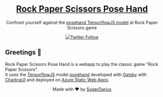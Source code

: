 <h1 align="center">
  <a href="" target="blank" alt="Webapp - Rock Paper Scissors Pose Hand">
    Rock Paper Scissors Pose Hand
  </a>
</h1>

<p align="center">
  Confront yourself against the <a href="https://github.com/tensorflow/tfjs-models/tree/master/handpose">posehand TensorflowJS model</a> at Rock Paper Scissors game
</p>

<p align="center">
  <a href="https://twitter.com/azeldvin">  
    <img alt="Twitter Follow" src="https://img.shields.io/twitter/follow/azeldvin?style=social">
  </a>
</p>

## Greetings 👋
Rock Paper Scissors Pose Hand is a webapp to play the classic game "Rock Paper Scissors".<br />
It uses the [TensorflowJS](https://www.tensorflow.org/js) model [posehand](https://github.com/tensorflow/tfjs-models/tree/master/handpose) developed with [Gatsby](https://www.gatsbyjs.org/) with [CharkraUI](https://chakra-ui.com/) and deployed on [Azure Static Web Apps](https://azure.microsoft.com/en-us/services/app-service/static/).

<p align="center">
  Made with ❤ by <a href="https://github.com/SugarDarius">SugarDarius</a>
</p>